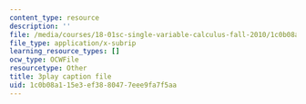 ```yaml
---
content_type: resource
description: ''
file: /media/courses/18-01sc-single-variable-calculus-fall-2010/1c0b08a115e3ef3880477eee9fa7f5aa_HgEqXhsIq_g.srt
file_type: application/x-subrip
learning_resource_types: []
ocw_type: OCWFile
resourcetype: Other
title: 3play caption file
uid: 1c0b08a1-15e3-ef38-8047-7eee9fa7f5aa
---
```

